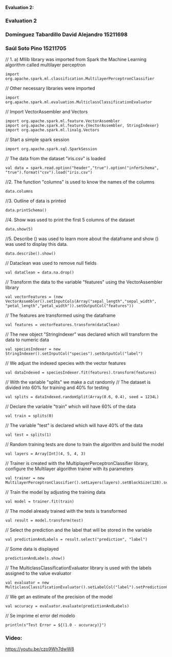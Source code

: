 **Evaluation 2:**

### Evaluation 2

### Domínguez Tabardillo David Alejandro 15211698
### Saúl Soto Pino 15211705

// 1. a) Mllib library was imported from Spark the Machine Learning algorithm called multilayer perceptron
```
import org.apache.spark.ml.classification.MultilayerPerceptronClassifier
```

// Other necessary libraries were imported
```
import org.apache.spark.ml.evaluation.MulticlassClassificationEvaluator
```

// Import VectorAssembler and Vectors
```
import org.apache.spark.ml.feature.VectorAssembler
import org.apache.spark.ml.feature.{VectorAssembler, StringIndexer}
import org.apache.spark.ml.linalg.Vectors
```

// Start a simple spark session
```
import org.apache.spark.sql.SparkSession
```

// The data from the dataset "iris.csv" is loaded
```
val data = spark.read.option("header","true").option("inferSchema", "true").format("csv").load("iris.csv")
```

//2. The function "columns" is used to know the names of the columns
```
data.columns
```

//3. Outline of data is printed
```
data.printSchema()
```

//4. Show was used to print the first 5 columns of the dataset
```
data.show(5)
```

//5. Describe () was used to learn more about the dataframe and show () was used to display this data.
```
data.describe().show()
```

// Dataclean was used to remove null fields
```
val dataClean = data.na.drop()
```

// Transform the data to the variable "features" using the VectorAssembler library
```
val vectorFeatures = (new VectorAssembler().setInputCols(Array("sepal_length","sepal_width", "petal_length","petal_width")).setOutputCol("features"))
```

// The features are transformed using the dataframe
```
val features = vectorFeatures.transform(dataClean)
```

// The new object "StringIndexer" was declared which will transform the data to numeric data
```
val speciesIndexer = new StringIndexer().setInputCol("species").setOutputCol("label")
```
// We adjust the indexed species with the vector features
```
val dataIndexed = speciesIndexer.fit(features).transform(features)
```

// With the variable "splits" we make a cut randomly
// The dataset is divided into 60% for training and 40% for testing
```
val splits = dataIndexed.randomSplit(Array(0.6, 0.4), seed = 1234L)
```

// Declare the variable "train" which will have 60% of the data
```
val train = splits(0)
```
// The variable "test" is declared which will have 40% of the data
```
val test = splits(1)
```
// Random training tests are done to train the algorithm and build the model
```
val layers = Array[Int](4, 5, 4, 3)
```

// Trainer is created with the MultiplayerPerceptronClassifier library, configure the Multilayer algorithm trainer with its parameters
```
val trainer = new MultilayerPerceptronClassifier().setLayers(layers).setBlockSize(128).setSeed(1234L).setMaxIter(100)
```
// Train the model by adjusting the training data
```
val model = trainer.fit(train)
```

// The model already trained with the tests is transformed
```
val result = model.transform(test)
```

// Select the prediction and the label that will be stored in the variable
```
val predictionAndLabels = result.select("prediction", "label")
```

// Some data is displayed
```
predictionAndLabels.show()
```

// The MulticlassClassificationEvaluator library is used with the labels assigned to the value evaluator
```
val evaluator = new MulticlassClassificationEvaluator().setLabelCol("label").setPredictionCol("prediction").setMetricName("accuracy")
```

// We get an estimate of the precision of the model
```
val accuracy = evaluator.evaluate(predictionAndLabels)
```
// Se imprime el error del modelo
```
println(s"Test Error = ${(1.0 - accuracy)}")
```

### Video: 
https://youtu.be/czo9Wh7dwW8

